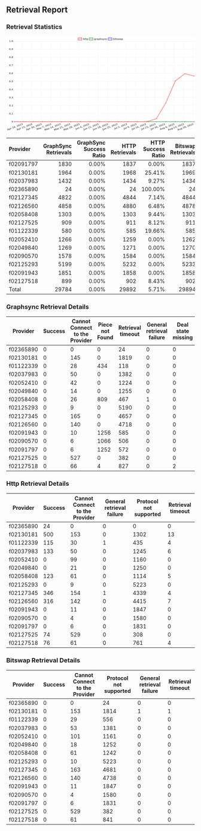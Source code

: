 ## Retrieval Report
### Retrieval Statistics
<img src="https://raw.githubusercontent.com/data-preservation-programs/filplus-checker-assets/main/filecoin-project/filecoin-plus-large-datasets/issues/1608/1692955769666.png"/>

| Provider  | GraphSync Retrievals | GraphSync Success Ratio | HTTP Retrievals | HTTP Success Ratio | Bitswap Retrievals | Bitswap Success Ratio |
| :-------- | -------------------: | ----------------------: | --------------: | -----------------: | -----------------: | --------------------: |
| f02091797 |                 1830 |                   0.00% |            1837 |              0.00% |               1837 |                 0.00% |
| f02130181 |                 1964 |                   0.00% |            1968 |             25.41% |               1969 |                 0.00% |
| f02037983 |                 1432 |                   0.00% |            1434 |              9.27% |               1434 |                 0.00% |
| f02365890 |                   24 |                   0.00% |              24 |            100.00% |                 24 |                 0.00% |
| f02127345 |                 4822 |                   0.00% |            4844 |              7.14% |               4844 |                 0.00% |
| f02126560 |                 4858 |                   0.00% |            4880 |              6.48% |               4878 |                 0.00% |
| f02058408 |                 1303 |                   0.00% |            1303 |              9.44% |               1303 |                 0.00% |
| f02127525 |                  909 |                   0.00% |             911 |              8.12% |                911 |                 0.00% |
| f01122339 |                  580 |                   0.00% |             585 |             19.66% |                585 |                 0.00% |
| f02052410 |                 1266 |                   0.00% |            1259 |              0.00% |               1262 |                 0.00% |
| f02049840 |                 1269 |                   0.00% |            1271 |              0.00% |               1270 |                 0.00% |
| f02090570 |                 1578 |                   0.00% |            1584 |              0.00% |               1584 |                 0.00% |
| f02125293 |                 5199 |                   0.00% |            5232 |              0.00% |               5233 |                 0.00% |
| f02091943 |                 1851 |                   0.00% |            1858 |              0.00% |               1858 |                 0.00% |
| f02127518 |                  899 |                   0.00% |             902 |              8.43% |                902 |                 0.00% |
| Total     |                29784 |                   0.00% |           29892 |              5.71% |              29894 |                 0.00% |

### Graphsync Retrieval Details
| Provider  | Success | Cannot Connect to the Provider | Piece not Found | Retrieval timeout | General retrieval failure | Deal state missing |
| --------- | ------- | ------------------------------ | --------------- | ----------------- | ------------------------- | ------------------ |
| f02365890 | 0       | 0                              | 0               | 24                | 0                         | 0                  |
| f02130181 | 0       | 145                            | 0               | 1819              | 0                         | 0                  |
| f01122339 | 0       | 28                             | 434             | 118               | 0                         | 0                  |
| f02037983 | 0       | 50                             | 0               | 1382              | 0                         | 0                  |
| f02052410 | 0       | 42                             | 0               | 1224              | 0                         | 0                  |
| f02049840 | 0       | 14                             | 0               | 1255              | 0                         | 0                  |
| f02058408 | 0       | 26                             | 809             | 467               | 1                         | 0                  |
| f02125293 | 0       | 9                              | 0               | 5190              | 0                         | 0                  |
| f02127345 | 0       | 165                            | 0               | 4657              | 0                         | 0                  |
| f02126560 | 0       | 140                            | 0               | 4718              | 0                         | 0                  |
| f02091943 | 0       | 10                             | 1256            | 585               | 0                         | 0                  |
| f02090570 | 0       | 6                              | 1066            | 506               | 0                         | 0                  |
| f02091797 | 0       | 6                              | 1252            | 572               | 0                         | 0                  |
| f02127525 | 0       | 527                            | 0               | 382               | 0                         | 0                  |
| f02127518 | 0       | 66                             | 4               | 827               | 0                         | 2                  |

### Http Retrieval Details
| Provider  | Success | Cannot Connect to the Provider | General retrieval failure | Protocol not supported | Retrieval timeout |
| --------- | ------- | ------------------------------ | ------------------------- | ---------------------- | ----------------- |
| f02365890 | 24      | 0                              | 0                         | 0                      | 0                 |
| f02130181 | 500     | 153                            | 0                         | 1302                   | 13                |
| f01122339 | 115     | 30                             | 1                         | 435                    | 4                 |
| f02037983 | 133     | 50                             | 0                         | 1245                   | 6                 |
| f02052410 | 0       | 99                             | 0                         | 1160                   | 0                 |
| f02049840 | 0       | 21                             | 0                         | 1250                   | 0                 |
| f02058408 | 123     | 61                             | 0                         | 1114                   | 5                 |
| f02125293 | 0       | 9                              | 0                         | 5223                   | 0                 |
| f02127345 | 346     | 154                            | 1                         | 4339                   | 4                 |
| f02126560 | 316     | 142                            | 0                         | 4415                   | 7                 |
| f02091943 | 0       | 11                             | 0                         | 1847                   | 0                 |
| f02090570 | 0       | 4                              | 0                         | 1580                   | 0                 |
| f02091797 | 0       | 6                              | 0                         | 1831                   | 0                 |
| f02127525 | 74      | 529                            | 0                         | 308                    | 0                 |
| f02127518 | 76      | 61                             | 0                         | 761                    | 4                 |

### Bitswap Retrieval Details
| Provider  | Success | Cannot Connect to the Provider | Protocol not supported | General retrieval failure | Retrieval timeout |
| --------- | ------- | ------------------------------ | ---------------------- | ------------------------- | ----------------- |
| f02365890 | 0       | 0                              | 24                     | 0                         | 0                 |
| f02130181 | 0       | 153                            | 1814                   | 1                         | 1                 |
| f01122339 | 0       | 29                             | 556                    | 0                         | 0                 |
| f02037983 | 0       | 53                             | 1381                   | 0                         | 0                 |
| f02052410 | 0       | 101                            | 1161                   | 0                         | 0                 |
| f02049840 | 0       | 18                             | 1252                   | 0                         | 0                 |
| f02058408 | 0       | 61                             | 1242                   | 0                         | 0                 |
| f02125293 | 0       | 10                             | 5223                   | 0                         | 0                 |
| f02127345 | 0       | 163                            | 4681                   | 0                         | 0                 |
| f02126560 | 0       | 140                            | 4738                   | 0                         | 0                 |
| f02091943 | 0       | 11                             | 1847                   | 0                         | 0                 |
| f02090570 | 0       | 4                              | 1580                   | 0                         | 0                 |
| f02091797 | 0       | 6                              | 1831                   | 0                         | 0                 |
| f02127525 | 0       | 529                            | 382                    | 0                         | 0                 |
| f02127518 | 0       | 61                             | 841                    | 0                         | 0                 |
